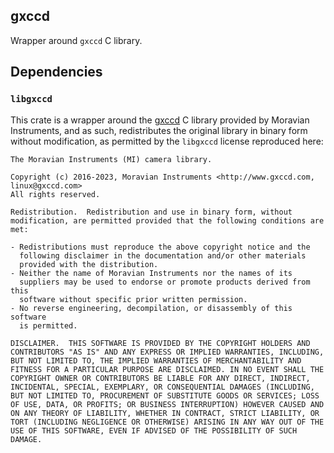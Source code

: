 ## gxccd
Wrapper around `gxccd` C library.

## Dependencies
### `libgxccd`
This crate is a wrapper around the [gxccd](https://www.gxccd.com/) C library provided by Moravian Instruments, and as such, redistributes the original library in binary form without modification, as permitted by the `libgxccd` license reproduced here:
```license
The Moravian Instruments (MI) camera library.
 
Copyright (c) 2016-2023, Moravian Instruments <http://www.gxccd.com, linux@gxccd.com>
All rights reserved.
 
Redistribution.  Redistribution and use in binary form, without
modification, are permitted provided that the following conditions are
met:
 
- Redistributions must reproduce the above copyright notice and the
  following disclaimer in the documentation and/or other materials
  provided with the distribution.
- Neither the name of Moravian Instruments nor the names of its
  suppliers may be used to endorse or promote products derived from this
  software without specific prior written permission.
- No reverse engineering, decompilation, or disassembly of this software
  is permitted.
 
DISCLAIMER.  THIS SOFTWARE IS PROVIDED BY THE COPYRIGHT HOLDERS AND
CONTRIBUTORS "AS IS" AND ANY EXPRESS OR IMPLIED WARRANTIES, INCLUDING,
BUT NOT LIMITED TO, THE IMPLIED WARRANTIES OF MERCHANTABILITY AND
FITNESS FOR A PARTICULAR PURPOSE ARE DISCLAIMED. IN NO EVENT SHALL THE
COPYRIGHT OWNER OR CONTRIBUTORS BE LIABLE FOR ANY DIRECT, INDIRECT,
INCIDENTAL, SPECIAL, EXEMPLARY, OR CONSEQUENTIAL DAMAGES (INCLUDING,
BUT NOT LIMITED TO, PROCUREMENT OF SUBSTITUTE GOODS OR SERVICES; LOSS
OF USE, DATA, OR PROFITS; OR BUSINESS INTERRUPTION) HOWEVER CAUSED AND
ON ANY THEORY OF LIABILITY, WHETHER IN CONTRACT, STRICT LIABILITY, OR
TORT (INCLUDING NEGLIGENCE OR OTHERWISE) ARISING IN ANY WAY OUT OF THE
USE OF THIS SOFTWARE, EVEN IF ADVISED OF THE POSSIBILITY OF SUCH
DAMAGE.
```